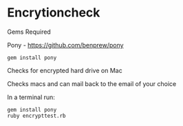 Encrytioncheck
==============

Gems Required

Pony - https://github.com/benprew/pony

<code>gem install pony </code>

Checks for encrypted hard drive on Mac 

Checks macs and can mail back to the email of your choice

In a terminal run:

```
gem install pony
ruby encrypttest.rb
```



